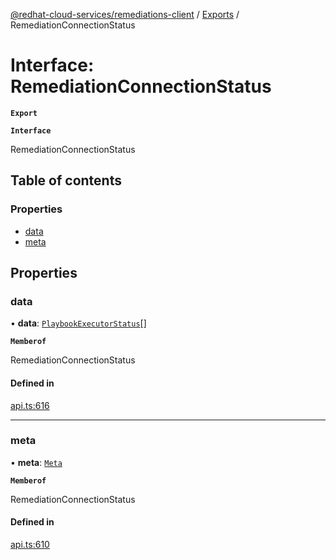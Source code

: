 [@redhat-cloud-services/remediations-client](../README.md) / [Exports](../modules.md) / RemediationConnectionStatus

# Interface: RemediationConnectionStatus

**`Export`**

**`Interface`**

RemediationConnectionStatus

## Table of contents

### Properties

- [data](RemediationConnectionStatus.md#data)
- [meta](RemediationConnectionStatus.md#meta)

## Properties

### data

• **data**: [`PlaybookExecutorStatus`](PlaybookExecutorStatus.md)[]

**`Memberof`**

RemediationConnectionStatus

#### Defined in

[api.ts:616](https://github.com/RedHatInsights/javascript-clients/blob/master/packages/remediations/api.ts#L616)

___

### meta

• **meta**: [`Meta`](Meta.md)

**`Memberof`**

RemediationConnectionStatus

#### Defined in

[api.ts:610](https://github.com/RedHatInsights/javascript-clients/blob/master/packages/remediations/api.ts#L610)
